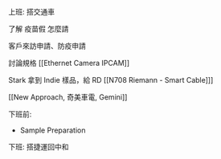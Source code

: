 
上班: 搭交通車

了解 疫苗假 怎麼請  

客戶來訪申請、防疫申請 

討論規格 [[Ethernet Camera IPCAM]]

Stark 拿到 Indie 樣品，給 RD  [[N708 Riemann - Smart Cable]]]

[[New Approach, 奇美車電, Gemini]]

下班前: 
- Sample Preparation

下班: 搭捷運回中和
